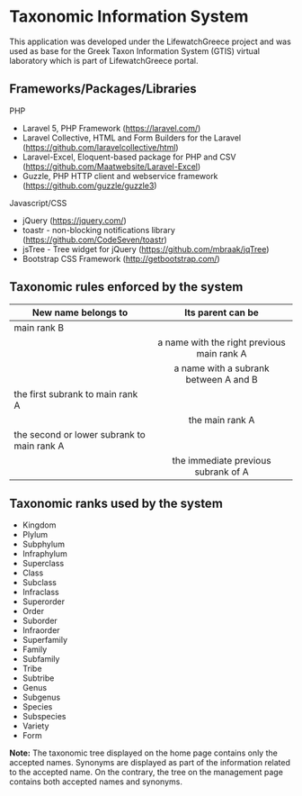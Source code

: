 # Taxonomic Information System

This application was developed under the LifewatchGreece project and was used 
as base for the Greek Taxon Information System (GTIS) virtual laboratory which 
is part of LifewatchGreece portal.

## Frameworks/Packages/Libraries 

PHP

* Laravel 5, PHP Framework (https://laravel.com/)
* Laravel Collective, HTML and Form Builders for the Laravel (https://github.com/laravelcollective/html)
* Laravel-Excel, Eloquent-based package for PHP and CSV (https://github.com/Maatwebsite/Laravel-Excel)
* Guzzle, PHP HTTP client and webservice framework (https://github.com/guzzle/guzzle3)

Javascript/CSS

* jQuery (https://jquery.com/)
* toastr - non-blocking notifications library (https://github.com/CodeSeven/toastr)
* jsTree - Tree widget for jQuery (https://github.com/mbraak/jqTree)
* Bootstrap CSS Framework (http://getbootstrap.com/)

## Taxonomic rules enforced by the system

| New name belongs to        | Its parent can be  |
| ------------- |:-------------:|
| main rank B   |  |
|       | a name with the right previous main rank A       |
|  | a name with a subrank between A and B      |
| the first subrank to main rank A   |  |
|       | the main rank A       |
| the second or lower subrank to main rank A |       |
|       | the immediate previous subrank of A       |

## Taxonomic ranks used by the system

* Kingdom
* Plylum
* Subphylum
* Infraphylum
* Superclass
* Class
* Subclass
* Infraclass
* Superorder
* Order
* Suborder
* Infraorder
* Superfamily
* Family
* Subfamily
* Tribe
* Subtribe 
* Genus
* Subgenus
* Species
* Subspecies
* Variety
* Form

**Note:** The taxonomic tree displayed on the home page contains only the accepted 
names. Synonyms are displayed as part of the information related to the accepted
name. On the contrary, the tree on the management page contains both accepted 
names and synonyms. 